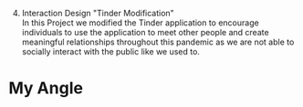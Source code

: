4. Interaction Design "Tinder Modification"  
In this Project we modified the Tinder application to encourage individuals to use the application to meet other people and create meaningful relationships throughout this pandemic as we are not able to socially interact with the public like we used to.  

 # My Angle
 